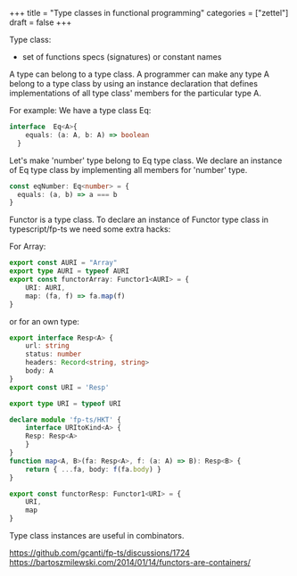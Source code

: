 +++
title = "Type classes in functional programming"
categories = ["zettel"]
draft = false
+++

Type class:

-   set of functions specs (signatures) or constant names

A type can belong to a type class.
A programmer can make any type A belong to a type class by using an instance declaration that
defines implementations of all type class' members for the particular type A.

For example:
We have a type class Eq:

```typescript
interface  Eq<A>{
    equals: (a: A, b: A) => boolean
  }
```

Let's make 'number' type belong to Eq type class.
We declare an instance of Eq type class by implementing all members for 'number' type.

```typescript
const eqNumber: Eq<number> = {
  equals: (a, b) => a === b
}
```

Functor is a type class.
To declare an instance of Functor type class in typescript/fp-ts we need some extra hacks:

For Array:

```typescript
export const AURI = "Array"
export type AURI = typeof AURI
export const functorArray: Functor1<AURI> = {
    URI: AURI,
    map: (fa, f) => fa.map(f)
}
```

or for an own type:

```typescript
export interface Resp<A> {
    url: string
    status: number
    headers: Record<string, string>
    body: A
}
export const URI = 'Resp'

export type URI = typeof URI

declare module 'fp-ts/HKT' {
    interface URItoKind<A> {
	Resp: Resp<A>
    }
}
function map<A, B>(fa: Resp<A>, f: (a: A) => B): Resp<B> {
    return { ...fa, body: f(fa.body) }
}

export const functorResp: Functor1<URI> = {
    URI,
    map
}
```

Type class instances are useful in combinators.

<https://github.com/gcanti/fp-ts/discussions/1724>
<https://bartoszmilewski.com/2014/01/14/functors-are-containers/>